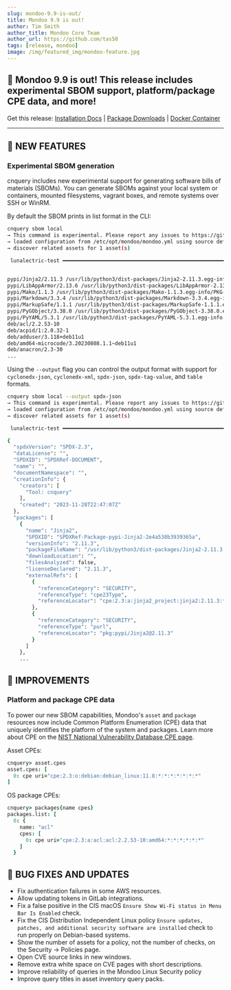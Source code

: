 ```yaml
---
slug: mondoo-9.9-is-out/
title: Mondoo 9.9 is out!
author: Tim Smith
author_title: Mondoo Core Team
author_url: https://github.com/tas50
tags: [release, mondoo]
image: /img/featured_img/mondoo-feature.jpg
---
```


## 🥳 Mondoo 9.9 is out! This release includes experimental SBOM support, platform/package CPE data, and more!

Get this release: [Installation Docs](/cnspec/) | [Package Downloads](https://releases.mondoo.com/cnspec/) | [Docker Container](https://hub.docker.com/r/mondoo/cnspec)

---

## 🎉 NEW FEATURES

### Experimental SBOM generation

cnquery includes new experimental support for generating software bills of materials (SBOMs). You can generate SBOMs against your local system or containers, mounted filesystems, vagrant boxes, and remote systems over SSH or WinRM.

By default the SBOM prints in list format in the CLI:

```bash
cnquery sbom local
→ This command is experimental. Please report any issues to https://github.com/mondoohq/cnquery.
→ loaded configuration from /etc/opt/mondoo/mondoo.yml using source default
→ discover related assets for 1 asset(s)

 lunalectric-test ━━━━━━━━━━━━━━━━━━━━━━━━━━━━━━━━━━━━━━━━━━━━━━━━━━━━━━━━━━━━━━━━━━━━━━━━━━━━━━━━━━━━━━━━━━━━━━━━━━━━━━━━━━━━━━━━━━━━ 100%


pypi/Jinja2/2.11.3 /usr/lib/python3/dist-packages/Jinja2-2.11.3.egg-info/PKG-INFO
pypi/LibAppArmor/2.13.6 /usr/lib/python3/dist-packages/LibAppArmor-2.13.6.egg-info
pypi/Mako/1.1.3 /usr/lib/python3/dist-packages/Mako-1.1.3.egg-info/PKG-INFO
pypi/Markdown/3.3.4 /usr/lib/python3/dist-packages/Markdown-3.3.4.egg-info/PKG-INFO
pypi/MarkupSafe/1.1.1 /usr/lib/python3/dist-packages/MarkupSafe-1.1.1.egg-info/PKG-INFO
pypi/PyGObject/3.38.0 /usr/lib/python3/dist-packages/PyGObject-3.38.0.egg-info/PKG-INFO
pypi/PyYAML/5.3.1 /usr/lib/python3/dist-packages/PyYAML-5.3.1.egg-info
deb/acl/2.2.53-10
deb/acpid/1:2.0.32-1
deb/adduser/3.118+deb11u1
deb/amd64-microcode/3.20230808.1.1~deb11u1
deb/anacron/2.3-30
...
```

Using the `--output` flag you can control the output format with support for `cyclonedx-json`, `cyclonedx-xml`, `spdx-json`, `spdx-tag-value`, and `table` formats.

```bash
cnquery sbom local --output spdx-json
→ This command is experimental. Please report any issues to https://github.com/mondoohq/cnquery.
→ loaded configuration from /etc/opt/mondoo/mondoo.yml using source default
→ discover related assets for 1 asset(s)

 lunalectric-test ━━━━━━━━━━━━━━━━━━━━━━━━━━━━━━━━━━━━━━━━━━━━━━━━━━━━━━━━━━━━━━━━━━━━━━━━━━━━━━━━━━━━━━━━━━━━━━━━━━━━━━━━━━━━━━━━━━━━ 100%

{
  "spdxVersion": "SPDX-2.3",
  "dataLicense": "",
  "SPDXID": "SPDXRef-DOCUMENT",
  "name": "",
  "documentNamespace": "",
  "creationInfo": {
    "creators": [
      "Tool: cnquery"
    ],
    "created": "2023-11-28T22:47:07Z"
  },
  "packages": [
    {
      "name": "Jinja2",
      "SPDXID": "SPDXRef-Package-pypi-Jinja2-2e4a538b3939365a",
      "versionInfo": "2.11.3",
      "packageFileName": "/usr/lib/python3/dist-packages/Jinja2-2.11.3.egg-info/PKG-INFO",
      "downloadLocation": "",
      "filesAnalyzed": false,
      "licenseDeclared": "2.11.3",
      "externalRefs": [
        {
          "referenceCategory": "SECURITY",
          "referenceType": "cpe23Type",
          "referenceLocator": "cpe:2.3:a:jinja2_project:jinja2:2.11.3:*:*:*:*:*:*:*"
        },
        {
          "referenceCategory": "SECURITY",
          "referenceType": "purl",
          "referenceLocator": "pkg:pypi/Jinja2@2.11.3"
        }
      ]
    },
    ...

```

## 🧹 IMPROVEMENTS

### Platform and package CPE data

To power our new SBOM capabilities, Mondoo's `asset` and `package` resources now include Common Platform Enumeration (CPE) data that uniquely identifies the platform of the system and packages. Learn more about CPE on the [NIST National Vulnerability Database CPE page](https://nvd.nist.gov/products/cpe).

Asset CPEs:

```coffee
cnquery> asset.cpes
asset.cpes: [
  0: cpe uri="cpe:2.3:o:debian:debian_linux:11.8:*:*:*:*:*:*:*"
]
```

OS package CPEs:

```coffee
cnquery> packages{name cpes}
packages.list: [
  0: {
    name: "acl"
    cpes: [
      0: cpe uri="cpe:2.3:a:acl:acl:2.2.53-10:amd64:*:*:*:*:*:*"
    ]
  }
```

## 🐛 BUG FIXES AND UPDATES

- Fix authentication failures in some AWS resources.
- Allow updating tokens in GitLab integrations.
- Fix a false positive in the CIS macOS `Ensure Show Wi-Fi status in Menu Bar Is Enabled` check.
- Fix the CIS Distribution Independent Linux policy `Ensure updates, patches, and additional security software are installed` check to run properly on Debian-based systems.
- Show the number of assets for a policy, not the number of checks, on the Security -> Policies page.
- Open CVE source links in new windows.
- Remove extra white space on CVE pages with short descriptions.
- Improve reliability of queries in the Mondoo Linux Security policy
- Improve query titles in asset inventory query packs.
